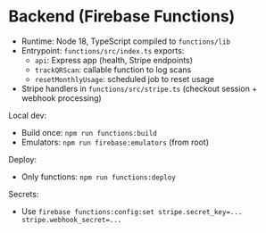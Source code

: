 # Backend (Firebase Functions)

- Runtime: Node 18, TypeScript compiled to `functions/lib`
- Entrypoint: `functions/src/index.ts` exports:
  - `api`: Express app (health, Stripe endpoints)
  - `trackQRScan`: callable function to log scans
  - `resetMonthlyUsage`: scheduled job to reset usage
- Stripe handlers in `functions/src/stripe.ts` (checkout session + webhook processing)

Local dev:

- Build once: `npm run functions:build`
- Emulators: `npm run firebase:emulators` (from root)

Deploy:

- Only functions: `npm run functions:deploy`

Secrets:

- Use `firebase functions:config:set stripe.secret_key=... stripe.webhook_secret=...`
